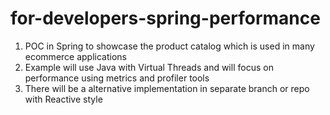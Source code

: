 # for-developers-spring-performance
1. POC in Spring to showcase the product catalog which is used in many ecommerce applications
2. Example will use Java with Virtual Threads and will focus on performance using metrics and profiler tools
3. There will be a alternative implementation in separate branch or repo with Reactive style


